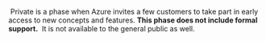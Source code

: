  Private is a phase when Azure invites a few customers to take part in early access to new concepts and features. **This phase does not include formal support.**  It is not available to the general public as well.
